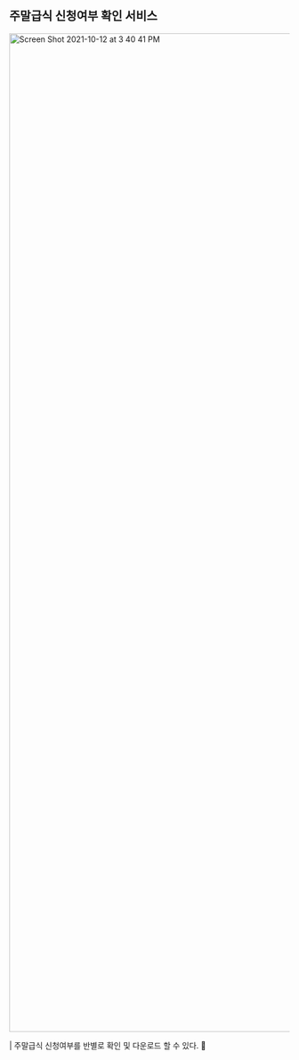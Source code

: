 ## 주말급식 신청여부 확인 서비스

<img width="1792" alt="Screen Shot 2021-10-12 at 3 40 41 PM" src="https://user-images.githubusercontent.com/67269455/136904875-fe38f68c-9408-4d04-a66f-81f432a4a711.png">

| 주말급식 신청여부를 반별로 확인 및 다운로드 할 수 있다. 👻
